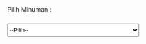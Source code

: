 <option value="<?= $key ?>"><?=$menu["menu"]?></option>


  <p>Pilih Minuman :</p>
            <select name="menu" style="width: 300px; height: 30px; margin-top: 10px;">
                <option hidden selected>--Pilih--</option>
              <?php  foreach ($listmenu as $menu) : ?>
                    <?php if($menu['tipe'] === 'minuman') : ?>
                    <option value="<?php echo $menu['menu'] ?>"><?php echo $menu['menu'] ?></option>
                     <?php endif;?>
                <?php endforeach;?>
            </select>